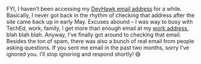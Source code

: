 FYI, I haven’t been accessing my [DevHawk email
address](mailto:devhawk@outlook.com) for a while.
Basically, I never got back in the rhythm of checking that address after
the site came back up in early May. Excuses abound – I was way to busy
with TechEd, work, family, I get more than enough email at my [work
address](mailto:hpierson@microsoft.com), blah blah blah.
Anyway, I’ve finally got around to checking that email. Besides the ton
of spam, there was also a bunch of real email from people asking
questions. If you sent me email in the past two months, sorry I’ve
ignored you. I’ll stop ignoring and respond shortly!
:smile:
